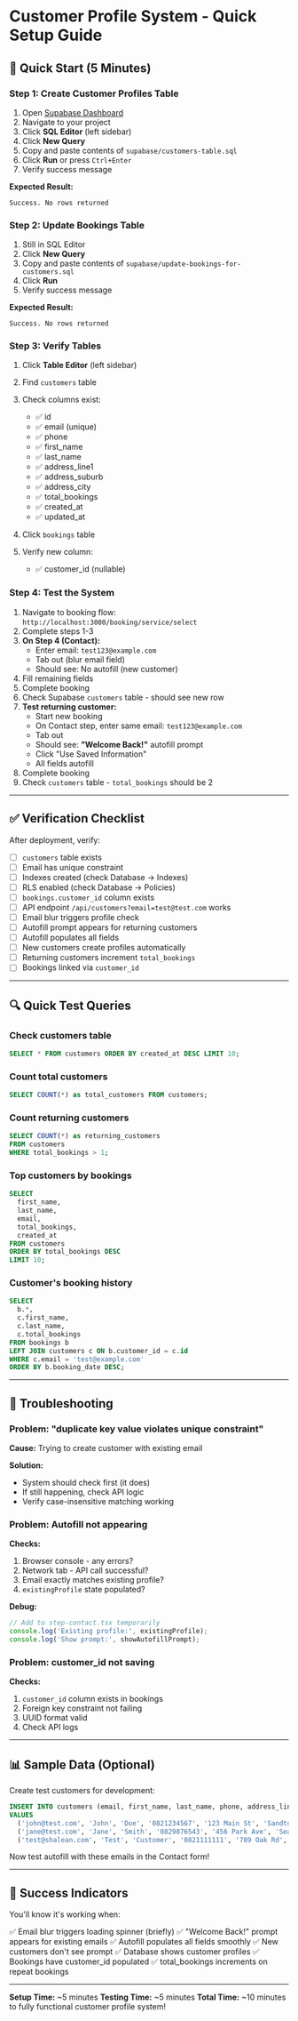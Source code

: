 # Customer Profile System - Quick Setup Guide

## 🚀 Quick Start (5 Minutes)

### Step 1: Create Customer Profiles Table

1. Open [Supabase Dashboard](https://app.supabase.com)
2. Navigate to your project
3. Click **SQL Editor** (left sidebar)
4. Click **New Query**
5. Copy and paste contents of `supabase/customers-table.sql`
6. Click **Run** or press `Ctrl+Enter`
7. Verify success message

**Expected Result:**
```
Success. No rows returned
```

### Step 2: Update Bookings Table

1. Still in SQL Editor
2. Click **New Query**
3. Copy and paste contents of `supabase/update-bookings-for-customers.sql`
4. Click **Run**
5. Verify success message

**Expected Result:**
```
Success. No rows returned
```

### Step 3: Verify Tables

1. Click **Table Editor** (left sidebar)
2. Find `customers` table
3. Check columns exist:
   - ✅ id
   - ✅ email (unique)
   - ✅ phone
   - ✅ first_name
   - ✅ last_name
   - ✅ address_line1
   - ✅ address_suburb
   - ✅ address_city
   - ✅ total_bookings
   - ✅ created_at
   - ✅ updated_at

4. Click `bookings` table
5. Verify new column:
   - ✅ customer_id (nullable)

### Step 4: Test the System

1. Navigate to booking flow: `http://localhost:3000/booking/service/select`
2. Complete steps 1-3
3. **On Step 4 (Contact):**
   - Enter email: `test123@example.com`
   - Tab out (blur email field)
   - Should see: No autofill (new customer)
4. Fill remaining fields
5. Complete booking
6. Check Supabase `customers` table - should see new row
7. **Test returning customer:**
   - Start new booking
   - On Contact step, enter same email: `test123@example.com`
   - Tab out
   - Should see: **"Welcome Back!"** autofill prompt
   - Click "Use Saved Information"
   - All fields autofill
8. Complete booking
9. Check `customers` table - `total_bookings` should be 2

---

## ✅ Verification Checklist

After deployment, verify:

- [ ] `customers` table exists
- [ ] Email has unique constraint
- [ ] Indexes created (check Database → Indexes)
- [ ] RLS enabled (check Database → Policies)
- [ ] `bookings.customer_id` column exists
- [ ] API endpoint `/api/customers?email=test@test.com` works
- [ ] Email blur triggers profile check
- [ ] Autofill prompt appears for returning customers
- [ ] Autofill populates all fields
- [ ] New customers create profiles automatically
- [ ] Returning customers increment `total_bookings`
- [ ] Bookings linked via `customer_id`

---

## 🔍 Quick Test Queries

### Check customers table
```sql
SELECT * FROM customers ORDER BY created_at DESC LIMIT 10;
```

### Count total customers
```sql
SELECT COUNT(*) as total_customers FROM customers;
```

### Count returning customers
```sql
SELECT COUNT(*) as returning_customers 
FROM customers 
WHERE total_bookings > 1;
```

### Top customers by bookings
```sql
SELECT 
  first_name,
  last_name,
  email,
  total_bookings,
  created_at
FROM customers
ORDER BY total_bookings DESC
LIMIT 10;
```

### Customer's booking history
```sql
SELECT 
  b.*,
  c.first_name,
  c.last_name,
  c.total_bookings
FROM bookings b
LEFT JOIN customers c ON b.customer_id = c.id
WHERE c.email = 'test@example.com'
ORDER BY b.booking_date DESC;
```

---

## 🐛 Troubleshooting

### Problem: "duplicate key value violates unique constraint"

**Cause:** Trying to create customer with existing email

**Solution:** 
- System should check first (it does)
- If still happening, check API logic
- Verify case-insensitive matching working

### Problem: Autofill not appearing

**Checks:**
1. Browser console - any errors?
2. Network tab - API call successful?
3. Email exactly matches existing profile?
4. `existingProfile` state populated?

**Debug:**
```javascript
// Add to step-contact.tsx temporarily
console.log('Existing profile:', existingProfile);
console.log('Show prompt:', showAutofillPrompt);
```

### Problem: customer_id not saving

**Checks:**
1. `customer_id` column exists in bookings
2. Foreign key constraint not failing
3. UUID format valid
4. Check API logs

---

## 📊 Sample Data (Optional)

Create test customers for development:

```sql
INSERT INTO customers (email, first_name, last_name, phone, address_line1, address_suburb, address_city, total_bookings)
VALUES 
  ('john@test.com', 'John', 'Doe', '0821234567', '123 Main St', 'Sandton', 'Johannesburg', 3),
  ('jane@test.com', 'Jane', 'Smith', '0829876543', '456 Park Ave', 'Sea Point', 'Cape Town', 5),
  ('test@shalean.com', 'Test', 'Customer', '0821111111', '789 Oak Rd', 'Constantia', 'Cape Town', 1);
```

Now test autofill with these emails in the Contact form!

---

## 🎯 Success Indicators

You'll know it's working when:

✅ Email blur triggers loading spinner (briefly)
✅ "Welcome Back!" prompt appears for existing emails
✅ Autofill populates all fields smoothly
✅ New customers don't see prompt
✅ Database shows customer profiles
✅ Bookings have customer_id populated
✅ total_bookings increments on repeat bookings

---

**Setup Time:** ~5 minutes
**Testing Time:** ~5 minutes
**Total Time:** ~10 minutes to fully functional customer profile system!

